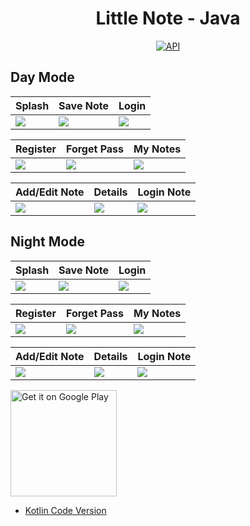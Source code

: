 <h1 align="center">Little Note - Java</h1>

<p align="center">
  <a href="https://android-arsenal.com/api?level=25"><img alt="API" src="https://img.shields.io/badge/API-23%2B-brightgreen.svg?style=flat"/></a>
</p>

## Day Mode
Splash | Save Note | Login 
--- | --- | --- | 
![](https://blogger.googleusercontent.com/img/a/AVvXsEjMzSSbas0QLQrtG-mYUJ48iO47Z8_TmSWar6DvkJzJrN1ELXy0qZxwFYCDUQTPjE9EvrybBHV8GzdxW550RxgIznbPt_gQ6rhfl-T4TrNsN__A33aU2e2Su1M0JSfr_XwFtFf5wNnxI7UgIcaQ-87tCtt9mx17n8X2FC53gZBFRlp180DEmtWbniQCCQ) | ![](https://blogger.googleusercontent.com/img/a/AVvXsEgLENVvoMHgfDSKnD5dFAcjJV1dGFFZCgRlGjX3haf52z7RqPpUnbHIrDcADff00f-zROkFVg1L7CVKBtJJNQBk_hOj7AFf9C65jGTebhn2vo3dJwXI0j7pGA2VcIilQ7-p6f_8CMqRvkRqX7b5sDL2a-M3fdbKrH70fgG0LgItg3uTXtGLQJrRo-BwUg) | ![](https://blogger.googleusercontent.com/img/a/AVvXsEh4J6pcjwjhq7ykXcrjx92C12omnz2u-Va8F8WH8QMS_Hps67qoAtHrzxlX8naz2DlLCp-sSxh994sjHxh7X9oa4txQ4GhKHnKo3HxWf7NwlI7hM34qV793wkGCnju_s9yGSGIn7AEgUS57qtQeA00wdCG5TrxTElZ1sBXRbxY6q30MU5e0TzO2qIYIBA) | 

Register | Forget Pass | My Notes
--- | --- | --- | 
![](https://blogger.googleusercontent.com/img/a/AVvXsEj5WnyNmB9u_Hvwnbr4h4_TAjTRhWK6xvV9qElw9rg_NQswp4Vn_RWsitVPBMa72oBLQmPRLTZ_LikvI1C06Ly-5c19isCwwv7_vH0ad07uUB905FI6fwYlo-qXUpp_5RaHZD96er0As1s7u_jQHnJ5Sn_6PFQii7Vng_vv8SqN_VAc0ILRkRXezgQe3w) | ![](https://blogger.googleusercontent.com/img/a/AVvXsEjEHXGoQjxCD-Q9uv9Fqb2Bg9Mvck9_NtGQs8Gj0AWxkZQhz5coXH4Uh_YmTx5yneZtl6fz-aPOw-GavHuOU4HvcuGoTFMpgWhtU1jNwEd9ihopqUg2SzbBN0Uo2HSwcdJ4qrqsRvsDzU1VOs0kzLMfRwTQ5AfEbyqjoJg2v8G591_F7xg8xcY7j_huwg) | ![](https://blogger.googleusercontent.com/img/a/AVvXsEhkIED2TdfMotoP40T7H9GVUAZMBd01AJ0qCIJgv12WZjwOiVIvD6k4cUnktQ_OeJuCpc311n3VD0JUpWQ8INcouVn2iwSOmJ9mxcpzxt7loGLY5PYxdxiYPL_gUFGNahqjjZ0wFcUgQsM4NLXHVgNfWnRQehnsnxFP793nyBGIdxaDpRV4oKD77GY0bg) | 

Add/Edit Note | Details | Login Note 
--- | --- | --- | 
![](https://blogger.googleusercontent.com/img/a/AVvXsEg_RH7y-VMiuZYLGiS6qh5Pj3Vm15XaE-P1DCA_fvdZ-pCC5FEilw_ozZyUgMpQlucee3yOBR9VCz_JHr0gxGrb4Lb98KL8x6tAQW6LubLnBTG4uILaGACbwAsHBj8jPEy5B0_7X0DaPw5DugbyEg8mu1UnAXY3EBBXx8JD6NPban-0lNHVHa8gBb1pMA) | ![](https://blogger.googleusercontent.com/img/a/AVvXsEjQqvBNcUdcDocltbmYum5yH-ZEUOFb_RtkiRoLEFRdbMdi3iMBH_Ov-TcMD5nzj2N62T9hnu0aFTYXVJiuKVASqJcIK3iMU5J110rxLVbq6G7EEAWRIFiWb24IkchgYe1F-XyYrgGN31Ho9__AaJUtjYWaxMnPQerqOui9NTKkphljo0nnmzoVztJJ0Q) | ![](https://blogger.googleusercontent.com/img/a/AVvXsEjsI2jltw-fjw8G8qls1hOvf32eflgYfAHUjY1RCCYoyMFbd-KYRcoSYOEv4oPwAasF_wlMdv1gAdHxXrupw9CdBAIriViXm12tAZv-e9w71NX142mzvRq_Xo0P1JhwVjmahC3NrzuKKPiZI-EsCbnAu9KnJlCOmeyq40valO-oUM6x2RQdklJX9rN_2A) | 

## Night Mode
Splash | Save Note | Login 
--- | --- | --- | 
![](https://blogger.googleusercontent.com/img/a/AVvXsEhwIUpBjHT2Jei9oBG5JxU48YtqRT0S6x6NLOwUqcfBViAG6tz50wM0VzsWbS-HQsx0027vjCNP6arCs1zz2_gQto7zSk5OFsArusd1tOVeqvhuNhFoTL91EypBd1pc8U6Gh7FHcNUKKoEv0wsQSck9Jy7Lj4bn4U5jLSuuv-NiyJNtQsCj7nCcunw_cA) | ![](https://blogger.googleusercontent.com/img/a/AVvXsEhvcvJag4F_byuX71z94PHHomOpnvn3dihzI3ABT7mlH6ibi0VUetVDbHsRMnKwsyi8EtY4lNYzuw1oq9NMrmcAA0MGU7u76CChdz2n8GGGkGKrzCacFINdaUuAhBfVBoct3rgM1Q_OGpe394O3ATDg-3ZNXPUecd9SRfqUIcoqNmrSX8ycHA7rBQVDqw) | ![](https://blogger.googleusercontent.com/img/a/AVvXsEjPNQyWMjTlaITfes69ONG2nVfk_D-tX66RNhTJk3nIHFfhcoXZ0i2x583PcPJcIdRo2ppjqFLcVnwGinzMMihU-Wh-9Ha6c1Z4tah04x_oQgYNFBsArrb_9RlyjV4J3byaUDAaREIbKm36Awq-38aCV3mR0w4cWap7onRzntVEZLkSMazNFNu-mIATyA) | 

Register | Forget Pass | My Notes
--- | --- | --- | 
![](https://blogger.googleusercontent.com/img/a/AVvXsEikqEVT0eC0hOJCHNURz43nOQxgegiXhK_2-94ve4jZrJZNGjTRpID__iAfHYN7uj0eWZsSx0cFPgrGCmJXPlUnPhPOR6BmZY-Q8s3oxFWbhex3pp-M_lD6nOQm1dcwshFYXcPWMqxYsWiCEhSEHGf_MrPKyQrs5sYs3n0ilga2OlCCV1DgZIf-DGLJcQ) | ![](https://blogger.googleusercontent.com/img/a/AVvXsEjf4IKjHaY4YKsG6J7HGcV9-I1be3-1f4ZBiTuM77xAI7UV6LRurR3Pa_VJenTuLzVD03FbKIh_xq4QvWA6y2BxoTA31nCZkHhq2wbYO0MfVQcpxII3a9jml0ARdLRswrSV_ZlvJt8r4sutbUzNhsOq2qe4mgBp5eAkplMLs-UJZMk83GuyXmAhG8EVkQ) | ![](https://blogger.googleusercontent.com/img/a/AVvXsEif0x5iAA8fW38swIVUQSfSM8Y9n-aNy2xE5CXtH9rlfjESvtRoUmDYV3P9mDtZhp2QzyQ96H5_I01fSjUgDjX_ETPMJFm16pa-Wc950HqWMWLx93FHWiYox80SH203_C4gSx-JJqgKuSBcvi7smkt4MzJtM72trdjvcrTb4uMPbLGIGY-9MkdSslds2A) | 

Add/Edit Note | Details | Login Note 
--- | --- | --- | 
![](https://blogger.googleusercontent.com/img/a/AVvXsEhstIJOyoKyvg9KeWkRxrgQ0XxrVOPnQKSivJ3-Ox5Ng6SY3t6PHDSK0SGzGl-JQUAOY_KHrLpqoJhsodtQUXb5y2VCzdjQaSCsGY251940lWpwpP1Dczf4DxgPs0P32G_F9ae4EVMVZbOMXYGE2QQqQrOK60wy6ygxOj2MJk04MDdlwhaiLH4t-PWu_Q) | ![](https://blogger.googleusercontent.com/img/a/AVvXsEgVRAyOeuk3iEXMfeVTmXlQpcIJKsi9h4VSrpBYUsLYZefjEwUt_Uav6HKF40Wlyzc1STaEvKGAZJzQA9jyZk8vXaSl51e56KfQEipS-F4g_o9mfq0LyH8rgdgvDlDWs6DN2CpupnpVzrlJpYbDT_QAiNbL-L9O-osaB7NWC3zhYVQNkSVKd-1Z2iPS9Q) | ![](https://blogger.googleusercontent.com/img/a/AVvXsEjDcydGC-EhB2O61MhK0PrgriCnssc-0jGmVEzgpYAz-bDoIN9JBdaGQY1o0hACJXrEPhGI1T7yf666jMK5swA8y_AHEQttB6oICvHcdMytCvDyX-V7BqwxutRB2rjt9HXzTn2nT8PCgMDGIxAM0WsxitG0jecmTcLcOXhfnEFRkjYTG9jH9IkukeYoSA) | 

<a href='https://play.google.com/store/apps/details?id=com.flatcode.littlenote'><img alt='Get it on Google Play' src='https://play.google.com/intl/en_us/badges/images/generic/en_badge_web_generic.png' width="170px"/></a>
<br />

- [Kotlin Code Version](https://github.com/selimdawa/LittleNoteKotlin/)
